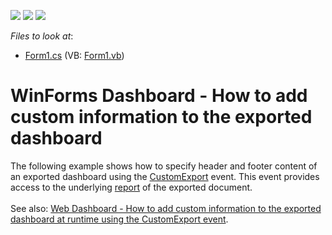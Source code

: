 <!-- default badges list -->
![](https://img.shields.io/endpoint?url=https://codecentral.devexpress.com/api/v1/VersionRange/128581422/16.2.3%2B)
[![](https://img.shields.io/badge/Open_in_DevExpress_Support_Center-FF7200?style=flat-square&logo=DevExpress&logoColor=white)](https://supportcenter.devexpress.com/ticket/details/T466558)
[![](https://img.shields.io/badge/📖_How_to_use_DevExpress_Examples-e9f6fc?style=flat-square)](https://docs.devexpress.com/GeneralInformation/403183)
<!-- default badges end -->
<!-- default file list -->
*Files to look at*:

* [Form1.cs](./CS/WinViewer_CustomExport/Form1.cs) (VB: [Form1.vb](./VB/WinViewer_CustomExport/Form1.vb))
<!-- default file list end -->
# WinForms Dashboard - How to add custom information to the exported dashboard


<p>The following example shows how to specify header and footer content of an exported dashboard using the <a href="https://documentation.devexpress.com/Dashboard/DevExpressDashboardWinDashboardViewer_CustomExporttopic.aspx">CustomExport</a> event. This event provides access to the underlying <a href="https://documentation.devexpress.com/#XtraReports/clsDevExpressXtraReportsUIXtraReporttopic">report</a> of the exported document.<br><br>See also: <a href="https://www.devexpress.com/Support/Center/p/T466585">Web Dashboard - How to add custom information to the exported dashboard at runtime using the CustomExport event</a>.</p>

<br/>


